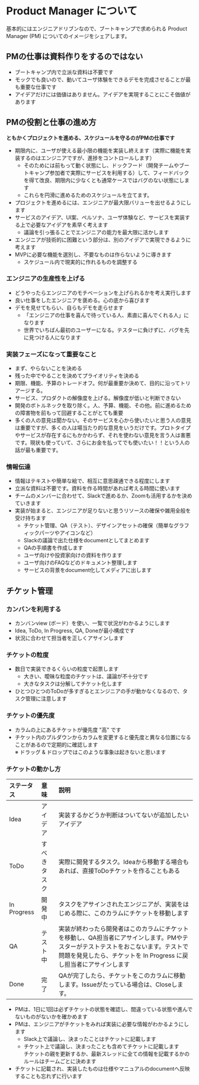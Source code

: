 # Product Manager について

基本的にはエンジニアドリブンなので、ブートキャンプで求められる Product Manager (PM) についてのイメージをシェアします。

## PMの仕事は資料作りをするのではない
- ブートキャンプ内で立派な資料は不要です
- モックでも良いので、動いてユーザ体験をできるデモを完成させることが最も重要な仕事です
- アイデアだけには価値はありません。アイデアを実現することにこそ価値があります

## PMの役割と仕事の進め方
**ともかくプロジェクトを進める、スケジュールを守るのがPMの仕事です**
- 期限内に、ユーザが使える最小限の機能を実装し終えます（実際に機能を実装するのはエンジニアですが、進捗をコントロールします）
  - そのためには前もって動く状態にし、ドックフード（開発チームやブートキャンプ参加者で実際にサービスを利用する）して、フィードバックを得て改良、期限内に少なくとも通常ケースではバグのない状態にします
  - これらを円滑に進めるためのスケジュールを立てます。
- プロジェクトを進めるには、エンジニアが最大限バリューを出せるようにします
- サービスのアイデア、UI案、ペルソナ、ユーザ体験など、サービスを実装する上で必要なアイデアを素早く考えます
  - 議論を引っ張ることでエンジニアの能力を最大限に活かします
- エンジニアが技術的に困難という部分は、別のアイデアで実現できるように考えます
- MVPに必要な機能を選別し、不要なものは作らないように導きます
  - スケジュール内で現実的に作れるものを調整する
 
### エンジニアの生産性を上げる
- どうやったらエンジニアのモチベーションを上げられるかを考え実行します
- 良い仕事をしたエンジニアを褒める。心の底から喜びます
- デモを見せてもらい、自らもデモを走らせます
  - 「エンジニアの仕事を喜んで待っている人、素直に喜んでくれる人」になります
  - 世界でいちばん最初のユーザーになる。テスターに負けずに、バグを先に見つける人になります

### 実装フェーズになって重要なこと
 - まず、やらないことを決める
 - 残った中でやることを決めてプライオリティを決める
 - 期限、機能、予算のトレードオフ。何が最重要か決めて、目的に沿ってトリアージする。
 - サービス、プロダクトの解像度を上げる。解像度が低いと判断できない
 - 開発のボトルネックを取り除く。人、予算、機能、その他。前に進めるための障害物を前もって回避することがとても重要
 - 多くの人の意見は聞かない。そのサービスを心から使いたいと思う人の意見は重要ですが、多くの人は場当たり的な意見をいうだけです。プロトタイプやサービスが存在するにもかかわらず、それを使わない意見を言う人は害悪です。現状も使っていて、さらにお金を払ってでも使いたい！！という人の話が最も重要です。

### 情報伝達
- 情報はテキストや簡単な絵で、相互に意思疎通できる程度にします
- 立派な資料は不要です。資料を作る時間があれば考える時間に使います
- チームのメンバーに合わせて、Slackで進めるか、Zoomも活用するかを決めていきます
- 実装が始まると、エンジニアが足りないと思うリソースの確保や雑用全般を受け持ちます
  - チケット管理、QA（テスト）、デザインアセットの確保（簡単なグラフィックパーツやアイコンなど）
  - Slackの議論で出た仕様をdocumentとしてまとめます
  - QAの手順書を作成します
  - ユーザ向けや投資家向けの資料を作ります
  - ユーザ向けのFAQなどのドキュメント整理します
  - サービスの背景をdocument化してメディアに出します


## チケット管理
### カンバンを利用する
- カンバンview (ボード）を使い、一覧で状況がわかるようにします
- Idea, ToDo, In Progress, QA, Doneが最小構成です
- 状況に合わせて担当者を正しくアサインします

### チケットの粒度
- 数日で実装できるくらいの粒度で起票します
  - 大きい、曖昧な粒度のチケットは、議論が不十分です
  - 大きなタスクは分解してチケット化します
- ひとつひとつのToDoが多すぎるとエンジニアの手が動かなくなるので、タスク管理に注意します

### チケットの優先度
- カラムの上にあるチケットが優先度 "高" です
- チケット内のプルダウンからカラムを変更すると優先度と異なる位置になることがあるので定期的に確認します  
  ※ ドラッグ & ドロップではこのような事象は起きないと思います

### チケットの動かし方

| ステータス | 意味 | 説明 |
|:---------|:---------|:---------|
| Idea | アイデア | 実装するかどうか判断はついてないが追加したいアイデア |
| ToDo | すべきタスク | 実際に開発するタスク。Ideaから移動する場合もあれば、直接ToDoチケットを作ることもある |
| In Progress | 開発中 | タスクをアサインされたエンジニアが、実装をはじめる際に、このカラムにチケットを移動します |
| QA | テスト中 | 実装が終わったら開発者はこのカラムにチケットを移動し、QA担当者にアサインします。PMやテスターがテストテストをおこないます。テストで問題を発見したら、チケットを In Progress に戻し担当者にアサインします |
| Done  | 完了 | QAが完了したら、チケットをこのカラムに移動します。Issueがたっている場合は、Closeします。 |

- PMは、1日に1回は必ずチケットの状態を確認し、間違っている状態や進んでないものがないかを確かめます
- PMは、エンジニアがチケットをみれば実装に必要な情報がわかるようにします
  - Slack上で議論し、決まったことはチケットに記載します
  - チケット上で議論し、決まったことも含めてチケットに記載します  
    チケットの親を更新するか、最新スレッドに全ての情報を記載するかのルールはチームごとに決めます
- チケットに記載され、実装したものは仕様やマニュアルのdocumentへ反映することも忘れずに行います
